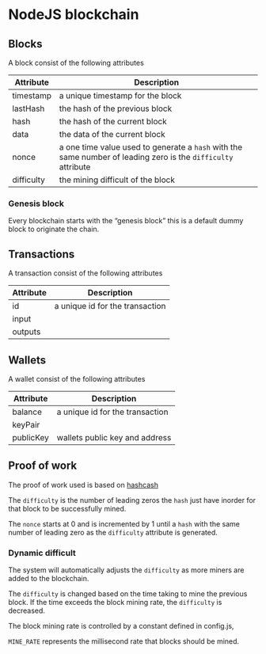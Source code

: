 # NodeJS blockchain

## Blocks

A block consist of the following attributes
       
| Attribute | Description |
|---|---|
| timestamp | a unique timestamp for the block |
| lastHash | the hash of the previous block |
| hash | the hash of the current block |
| data | the data of the current block |
| nonce | a one time value used to generate a `hash` with the same number of leading zero is the `difficulty` attribute |
| difficulty | the mining difficult of the block |

### Genesis block

Every blockchain starts with the “genesis block” this is a default dummy block to originate the chain.

## Transactions

A transaction consist of the following attributes

| Attribute | Description |
|---|---|
| id | a unique id for the transaction |
| input | |
| outputs | |
 
## Wallets

A wallet consist of the following attributes

| Attribute | Description |
|---|---|
| balance | a unique id for the transaction |
| keyPair | |
| publicKey | wallets public key and address|

## Proof of work

The proof of work used is based on [hashcash](https://en.wikipedia.org/wiki/Hashcash)

The `difficulty` is the number of leading zeros the `hash` just have inorder for that block to be successfully mined.

The `nonce` starts at 0 and is incremented by 1 until a `hash` with the same number of leading zero as the `difficulty` attribute is generated.


### Dynamic difficult

The system will automatically adjusts the `difficulty` as more miners are added to the blockchain.

The `difficulty` is changed based on the time taking to mine the previous block. If the time exceeds the block mining rate, the `difficulty` is decreased.

The block mining rate is controlled by a constant defined in config.js,
 
`MINE_RATE` represents the millisecond rate that blocks should be mined.


